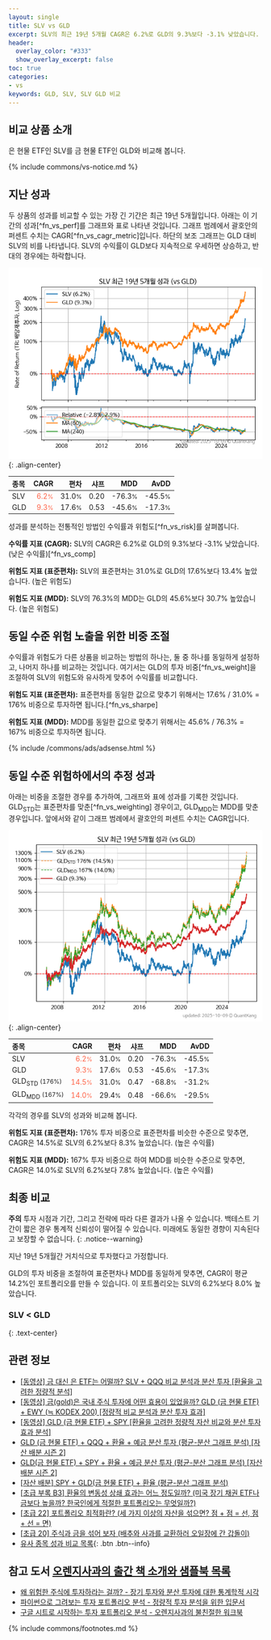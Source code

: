 ```yaml
---
layout: single
title: SLV vs GLD
excerpt: SLV의 최근 19년 5개월 CAGR은 6.2%로 GLD의 9.3%보다 -3.1% 낮았습니다.
header:
  overlay_color: "#333"
  show_overlay_excerpt: false
toc: true
categories:
- vs
keywords: GLD, SLV, SLV GLD 비교
---
```


## 비교 상품 소개


은 현물 ETF인 SLV를 금 현물 ETF인 GLD와 비교해 봅니다.



{% include commons/vs-notice.md %}

## 지난 성과

두 상품의 성과를 비교할 수 있는 가장 긴 기간은 최근 19년 5개월입니다. 아래는 이 기간의 성과[^fn_vs_perf]를 그래프와 표로 나타낸 것입니다.
그래프 범례에서 괄호안의 퍼센트 수치는 CAGR[^fn_vs_cagr_metric]입니다.
하단의 보조 그래프는 GLD 대비 SLV의 비를 나타냅니다.
SLV의 수익률이 GLD보다 지속적으로 우세하면 상승하고, 반대의 경우에는 하락합니다.

![SLV](/vs/images/slv-vs-gld_dual.png){: .align-center}

| **종목** | **CAGR** | **편차** | **샤프** | **MDD** | **AvDD** |
| :------------ | ------: | -----------: | -------: | ------: | -------: |
| SLV | <span style="color: tomato">6.2<small>%</small></span> | 31.0<small>%</small> | 0.20 | -76.3<small>%</small> | -45.5<small>%</small> |
| GLD | <span style="color: tomato">9.3<small>%</small></span> | 17.6<small>%</small> | 0.53 | -45.6<small>%</small> | -17.3<small>%</small> |

<!-- more -->


성과를 분석하는 전통적인 방법인 수익률과 위험도[^fn_vs_risk]를 살펴봅니다.

**수익률 지표 (CAGR):** SLV의 CAGR은 6.2%로 GLD의 9.3%보다 -3.1% 낮았습니다. (낮은 수익률)[^fn_vs_comp]

**위험도 지표 (표준편차):** SLV의 표준편차는 31.0%로 GLD의 17.6%보다 13.4% 높았습니다. (높은 위험도)

**위험도 지표 (MDD):** SLV의 76.3%의 MDD는 GLD의 45.6%보다 30.7% 높았습니다. (높은 위험도)



## 동일 수준 위험 노출을 위한 비중 조절

수익률과 위험도가 다른 상품을 비교하는 방법의 하나는, 둘 중 하나를 동일하게 설정하고, 나머지 하나를 비교하는 것입니다.
여기서는 GLD의 투자 비중[^fn_vs_weight]을 조절하여 SLV의 위험도와 유사하게 맞추어 수익률를 비교합니다.

**위험도 지표 (표준편차):** 표준편차를 동일한 값으로 맞추기 위해서는 17.6% / 31.0% = 176% 비중으로 투자하면 됩니다.[^fn_vs_sharpe]

**위험도 지표 (MDD):** MDD를 동일한 값으로 맞추기 위해서는 45.6% / 76.3% = 167% 비중으로 투자하면 됩니다.


{% include /commons/ads/adsense.html %}



## 동일 수준 위험하에서의 추정 성과

아래는 비중을 조절한 경우를 추가하여, 그래프와 표에 성과를 기록한 것입니다.
GLD<sub>STD</sub>는 표준편차를 맞춘[^fn_vs_weighting] 경우이고, GLD<sub>MDD</sub>는 MDD를 맞춘 경우입니다.
앞에서와 같이 그래프 범례에서 괄호안의 퍼센트 수치는 CAGR입니다.


![SLV](/vs/images/slv-vs-gld.png){: .align-center}



| **종목** | **CAGR** | **편차** | **샤프** | **MDD** | **AvDD** |
| :------------ | ------: | -----------: | -------: | ------: | -------: |
| SLV | <span style="color: tomato">6.2<small>%</small></span> | 31.0<small>%</small> | 0.20 | -76.3<small>%</small> | -45.5<small>%</small> |
| GLD | <span style="color: tomato">9.3<small>%</small></span> | 17.6<small>%</small> | 0.53 | -45.6<small>%</small> | -17.3<small>%</small> |
| GLD<sub>STD</sub> <small>(176%)</small> | <span style="color: tomato">14.5<small>%</small></span> | 31.0<small>%</small> | 0.47 | -68.8<small>%</small> | -31.2<small>%</small> |
| GLD<sub>MDD</sub> <small>(167%)</small> | <span style="color: tomato">14.0<small>%</small></span> | 29.4<small>%</small> | 0.48 | -66.6<small>%</small> | -29.5<small>%</small> |



각각의 경우를 SLV의 성과와 비교해 봅니다.

**위험도 지표 (표준편차):** 176% 투자 비중으로 표준편차를 비슷한 수준으로 맞추면, CAGR은 14.5%로 SLV의 6.2%보다 8.3% 높았습니다. (높은 수익률)

**위험도 지표 (MDD):** 167% 투자 비중으로 하여 MDD를 비슷한 수준으로 맞추면, CAGR은 14.0%로 SLV의 6.2%보다 7.8% 높았습니다. (높은 수익률)




## 최종 비교

**주의** 투자 시점과 기간, 그리고 전략에 따라 다른 결과가 나올 수 있습니다. 백테스트 기간이 짧은 경우 통계적 신뢰성이 떨어질 수 있습니다. 미래에도 동일한 경향이 지속된다고 보장할 수 없습니다.
{: .notice--warning}

지난 19년 5개월간 거치식으로 투자했다고 가정합니다.

GLD의 투자 비중을 조절하여 표준편차나 MDD를 동일하게 맞추면, CAGR이 평균 14.2%인 포트폴리오를 만들 수 있습니다.
이 포트폴리오는 SLV의 6.2%보다 8.0% 높았습니다.

### SLV &lt; GLD
{: .text-center}


## 관련 정보

- [[동영상] 금 대신 은 ETF는 어떨까? SLV + QQQ 비교 분석과 분산 투자 [환율을 고려한 정량적 분석]](https://youtu.be/k0Q_lgdlbw4)
- [[동영상] 금(gold)은 국내 주식 투자에 어떤 효용이 있었을까? GLD (금 현물 ETF) + EWY (≒ KODEX 200) [정량적 비교 분석과 분산 투자 효과]](https://youtu.be/jvs4wZdM0iA)
- [[동영상] GLD (금 현물 ETF) + SPY [환율을 고려한 정량적 자산 비교와 분산 투자 효과 분석]](https://youtu.be/9S8rJNgptpY)
- [GLD (금 현물 ETF) + QQQ + 환율 + 예금 분산 투자 (평균-분산 그래프 분석) [자산 배분 시즌 2]](https://m.blog.naver.com/onuri2005/223934422957)
- [GLD(금 현물 ETF) + SPY + 환율 + 예금 분산 투자 (평균-분산 그래프 분석) [자산 배분 시즌 2]](https://m.blog.naver.com/onuri2005/223922844033)
- [[자산 배분] SPY + GLD(금 현물 ETF) + 환율 (평균-분산 그래프 분석)](https://kongdori.tistory.com/408)
- [[초급 부록 B3] 환율의 변동성 상쇄 효과는 어느 정도일까? (미국 장기 채권 ETF나 금보다 높을까? 한국인에게 적절한 포트폴리오는 무엇일까?)](https://kongdori.tistory.com/394)
- [[초급 22] 포트폴리오 최적화란? (세 가지 이상의 자산을 섞으면? 점 + 점 = 선, 점 + 선 = 면)](https://kongdori.tistory.com/385)
- [[초급 20] 주식과 금을 섞어 보자 (배추와 사과를 교환하러 오일장에 간 갑돌이)](https://kongdori.tistory.com/382)
- [유사 종목 성과 비교 목록](/vs/){: .btn .btn--info}


## 참고 도서 [오렌지사과의 출간 책 소개와 샘플북 목록](https://kongdori.tistory.com/691)

- [왜 위험한 주식에 투자하라는 걸까? - 장기 투자와 분산 투자에 대한 통계학적 시각](https://kongdori.tistory.com/421)
- [파이썬으로 그려보는 투자 포트폴리오 분석  - 정량적 투자 분석을 위한 입문서](https://kongdori.tistory.com/643)
- [구글 시트로 시작하는 투자 포트폴리오 분석 - 오렌지사과의 불친절한 워크북](https://kongdori.tistory.com/449)

{% include commons/footnotes.md %}